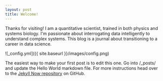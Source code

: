 ```yaml
---
layout: post
title: Welcome!
---
```


Thanks for visiting! I am a quantitative scientist, trained in both physics and systems biology. I'm passionate about interrogating data intelligently to understand complex systems. This blog is a journal about transitioning to a career in data science.

![_config.yml]({{ site.baseurl }}/images/config.png)

The easiest way to make your first post is to edit this one. Go into /_posts/ and update the Hello World markdown file. For more instructions head over to the [Jekyll Now repository](https://github.com/barryclark/jekyll-now) on GitHub.
